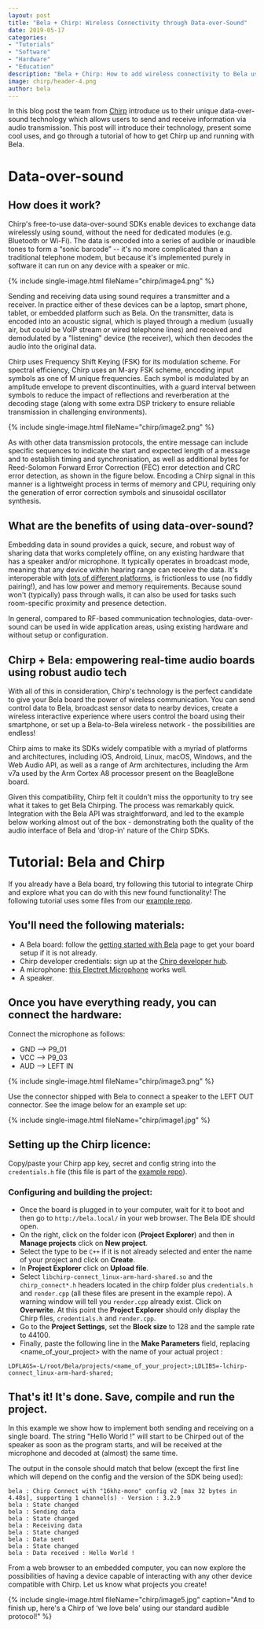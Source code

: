 ```yaml
---
layout: post
title: "Bela + Chirp: Wireless Connectivity through Data-over-Sound"
date: 2019-05-17
categories:
- "Tutorials"
- "Software"
- "Hardware"
- "Education"
description: "Bela + Chirp: How to add wireless connectivity to Bela using data-over-sound"
image: chirp/header-4.png
author: bela
---
```


In this blog post the team from [Chirp](https://chirp.io/) introduce us to their unique data-over-sound technology which allows users to send and receive information via audio transmission. This post will introduce their technology, present some cool uses, and go through a tutorial of how to get Chirp up and running with Bela.

# Data-over-sound

## How does it work?

Chirp's free-to-use data-over-sound SDKs enable devices to exchange data wirelessly using sound, without the need for dedicated modules (e.g. Bluetooth or Wi-Fi). The data is encoded into a series of audible or inaudible tones to form a “sonic barcode” -- it's no more complicated than a traditional telephone modem, but because it's implemented purely in software it can run on any device with a speaker or mic.

{% include single-image.html fileName="chirp/image4.png" %}

Sending and receiving data using sound requires a transmitter and a receiver. In practice either of these devices can be a laptop, smart phone, tablet, or embedded platform such as Bela. On the transmitter, data is encoded into an acoustic signal, which is played through a medium (usually air, but could be VoIP stream or wired telephone lines) and received and demodulated by a "listening" device (the receiver), which then decodes the audio into the original data.

Chirp uses Frequency Shift Keying (FSK) for its modulation scheme. For spectral efficiency, Chirp uses an M-ary FSK scheme, encoding input symbols as one of M unique frequencies. Each symbol is modulated by an amplitude envelope to prevent discontinuities, with a guard interval between symbols to reduce the impact of reflections and reverberation at the decoding stage (along with some extra DSP trickery to ensure reliable transmission in challenging environments).

{% include single-image.html fileName="chirp/image2.png" %}

As with other data transmission protocols, the entire message can include specific sequences to indicate the start and expected length of a message and to establish timing and synchronisation, as well as additional bytes for Reed-Solomon Forward Error Correction (FEC) error detection and CRC error detection, as shown in the figure below. Encoding a Chirp signal in this manner is a lightweight process in terms of memory and CPU, requiring only the generation of error correction symbols and sinusoidal oscillator synthesis.


## What are the benefits of using data-over-sound?

Embedding data in sound provides a quick, secure, and robust way of sharing data that works completely offline, on any existing hardware that has a speaker and/or microphone. It typically operates in broadcast mode, meaning that any device within hearing range can receive the data. It's interoperable with [lots of different platforms](https://developers.chirp.io/docs), is frictionless to use (no fiddly pairing!),  and has low power and memory requirements. Because sound won't (typically) pass through walls, it can also be used for tasks such room-specific proximity and presence detection.

In general, compared to RF-based communication technologies, data-over-sound can be used in wide application areas, using existing hardware and without setup or configuration.

## Chirp + Bela: empowering real-time audio boards using robust audio tech

With all of this in consideration, Chirp's technology is the perfect candidate to give your Bela board the power of wireless communication. You can send control data to Bela, broadcast sensor data to nearby devices, create a wireless interactive experience where users control the board using their smartphone, or set up a Bela-to-Bela wireless network - the possibilities are endless!

Chirp aims to make its SDKs widely compatible with a myriad of platforms and architectures, including iOS, Android, Linux, macOS, Windows, and the Web Audio API, as well as a range of Arm architectures, including the Arm v7a used by the Arm Cortex A8 processor present on the BeagleBone board.

Given this compatibility, Chirp felt it couldn't miss the opportunity to try see what it takes to get Bela Chirping. The process was remarkably quick. Integration with the Bela API was straightforward, and led to the example below working almost out of the box - demonstrating both the quality of the audio interface of Bela and ‘drop-in' nature of the Chirp SDKs.

# Tutorial: Bela and Chirp

If you already have a Bela board, try following this tutorial to integrate Chirp and explore what you can do with this new found functionality!
The following tutorial uses some files from our [example repo](https://github.com/chirp/chirp-embedded-examples/tree/master/bela).

## You'll need the following materials:

- A Bela board: follow the [getting started with Bela](https://github.com/BelaPlatform/Bela/wiki/Getting-started-with-Bela) page to get your board setup if it is not already.
- Chirp developer credentials: sign up at the [Chirp developer hub](https://developers.chirp.io/).
- A microphone: [this Electret Microphone](https://www.sparkfun.com/products/12758) works well.
- A speaker.

## Once you have everything ready, you can connect the hardware:

Connect the microphone as follows:
- GND --> P9_01
- VCC --> P9_03
- AUD --> LEFT IN

{% include single-image.html fileName="chirp/image3.png" %}

Use the connector shipped with Bela to connect a speaker to the LEFT OUT connector. See the image below for an example set up:

{% include single-image.html fileName="chirp/image1.jpg" %}


## Setting up the Chirp licence:

Copy/paste your Chirp app key, secret and config string into the `credentials.h` file (this file is part of the [example repo](https://github.com/chirp/chirp-embedded-examples/tree/master/bela)).

### Configuring and building the project:

- Once the board is plugged in to your computer, wait for it to boot and then go to `http://bela.local/` in your web browser. The Bela IDE should open.
- On the right, click on the folder icon (**Project Explorer**) and then in **Manage projects** click on **New project**.
- Select the type to be `C++` if it is not already selected and enter the name of your project and click on **Create**.
- In **Project Explorer** click on **Upload file**.
- Select `libchirp-connect_linux-arm-hard-shared.so` and the `chirp_connect*.h` headers located in the chirp folder plus `credentials.h` and `render.cpp` (all these files are present in the example repo).
A warning window will tell you `render.cpp` already exist. Click on **Overwrite**. At this point the **Project Explorer** should only display the Chirp files, `credentials.h` and `render.cpp`.
- Go to the **Project Settings**, set the **Block size** to 128 and the sample rate to 44100.
- Finally, paste the following line in the **Make Parameters** field, replacing <name_of_your_project> with the name of your actual project :
```
LDFLAGS=-L/root/Bela/projects/<name_of_your_project>;LDLIBS=-lchirp-connect_linux-arm-hard-shared;
```

## That's it! It's done. Save, compile and run the project.

In this example we show how to implement both sending and receiving on a single board. The string "Hello World !" will start to be Chirped out of the speaker as soon as the program starts, and will be received at the microphone and decoded at (almost) the same time.

The output in the console should match that below (except the first line which will depend on the config and the version of the SDK being used):


```
bela : Chirp Connect with "16khz-mono" config v2 [max 32 bytes in 4.48s], supporting 1 channel(s) - Version : 3.2.9
bela : State changed
bela : Sending data
bela : State changed
bela : Receiving data
bela : State changed
bela : Data sent
bela : State changed
bela : Data received : Hello World !
```

From a web browser to an embedded computer, you can now explore the possibilities of having a device capable of interacting with any other device compatible with Chirp. Let us know what projects you create!

{% include single-image.html fileName="chirp/image5.jpg" caption="And to finish up, here's a Chirp of ‘we love bela' using our standard audible protocol!" %}
